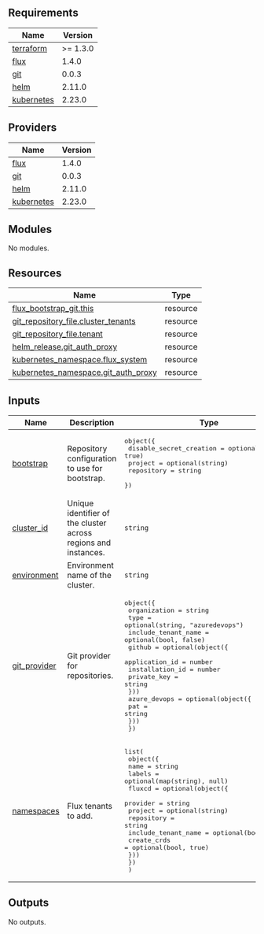 ## Requirements

| Name | Version |
|------|---------|
| <a name="requirement_terraform"></a> [terraform](#requirement\_terraform) | >= 1.3.0 |
| <a name="requirement_flux"></a> [flux](#requirement\_flux) | 1.4.0 |
| <a name="requirement_git"></a> [git](#requirement\_git) | 0.0.3 |
| <a name="requirement_helm"></a> [helm](#requirement\_helm) | 2.11.0 |
| <a name="requirement_kubernetes"></a> [kubernetes](#requirement\_kubernetes) | 2.23.0 |

## Providers

| Name | Version |
|------|---------|
| <a name="provider_flux"></a> [flux](#provider\_flux) | 1.4.0 |
| <a name="provider_git"></a> [git](#provider\_git) | 0.0.3 |
| <a name="provider_helm"></a> [helm](#provider\_helm) | 2.11.0 |
| <a name="provider_kubernetes"></a> [kubernetes](#provider\_kubernetes) | 2.23.0 |

## Modules

No modules.

## Resources

| Name | Type |
|------|------|
| [flux_bootstrap_git.this](https://registry.terraform.io/providers/fluxcd/flux/1.4.0/docs/resources/bootstrap_git) | resource |
| [git_repository_file.cluster_tenants](https://registry.terraform.io/providers/xenitab/git/0.0.3/docs/resources/repository_file) | resource |
| [git_repository_file.tenant](https://registry.terraform.io/providers/xenitab/git/0.0.3/docs/resources/repository_file) | resource |
| [helm_release.git_auth_proxy](https://registry.terraform.io/providers/hashicorp/helm/2.11.0/docs/resources/release) | resource |
| [kubernetes_namespace.flux_system](https://registry.terraform.io/providers/hashicorp/kubernetes/2.23.0/docs/resources/namespace) | resource |
| [kubernetes_namespace.git_auth_proxy](https://registry.terraform.io/providers/hashicorp/kubernetes/2.23.0/docs/resources/namespace) | resource |

## Inputs

| Name | Description | Type | Default | Required |
|------|-------------|------|---------|:--------:|
| <a name="input_bootstrap"></a> [bootstrap](#input\_bootstrap) | Repository configuration to use for bootstrap. | <pre>object({<br/>    disable_secret_creation = optional(bool, true)<br/>    project                 = optional(string)<br/>    repository              = string<br/>  })</pre> | n/a | yes |
| <a name="input_cluster_id"></a> [cluster\_id](#input\_cluster\_id) | Unique identifier of the cluster across regions and instances. | `string` | n/a | yes |
| <a name="input_environment"></a> [environment](#input\_environment) | Environment name of the cluster. | `string` | n/a | yes |
| <a name="input_git_provider"></a> [git\_provider](#input\_git\_provider) | Git provider for repositories. | <pre>object({<br/>    organization        = string<br/>    type                = optional(string, "azuredevops")<br/>    include_tenant_name = optional(bool, false)<br/>    github = optional(object({<br/>      application_id  = number<br/>      installation_id = number<br/>      private_key     = string<br/>    }))<br/>    azure_devops = optional(object({<br/>      pat = string<br/>    }))<br/>  })</pre> | n/a | yes |
| <a name="input_namespaces"></a> [namespaces](#input\_namespaces) | Flux tenants to add. | <pre>list(<br/>    object({<br/>      name   = string<br/>      labels = optional(map(string), null)<br/>      fluxcd = optional(object({<br/>        provider            = string<br/>        project             = optional(string)<br/>        repository          = string<br/>        include_tenant_name = optional(bool, false)<br/>        create_crds         = optional(bool, true)<br/>      }))<br/>    })<br/>  )</pre> | `[]` | no |

## Outputs

No outputs.
